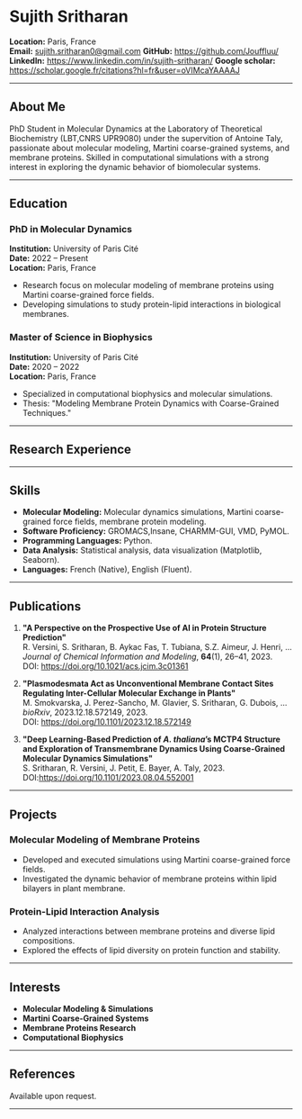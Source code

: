 # Sujith Sritharan

**Location:** Paris, France  
**Email:**  sujith.sritharan0@gmail.com
**GitHub:** https://github.com/Jouffluu/ 
**LinkedIn:** https://www.linkedin.com/in/sujith-sritharan/
**Google scholar:** https://scholar.google.fr/citations?hl=fr&user=oVIMcaYAAAAJ

---

## About Me

PhD Student in Molecular Dynamics at the Laboratory of Theoretical Biochemistry (LBT,CNRS UPR9080) under the supervition of Antoine Taly, passionate about molecular modeling, Martini coarse-grained systems, and membrane proteins. Skilled in computational simulations with a strong interest in exploring the dynamic behavior of biomolecular systems.

---

## Education

### **PhD in Molecular Dynamics**

**Institution:** University of Paris Cité  
**Date:** 2022 – Present  
**Location:** Paris, France

- Research focus on molecular modeling of membrane proteins using Martini coarse-grained force fields.
- Developing simulations to study protein-lipid interactions in biological membranes.

### **Master of Science in Biophysics**

**Institution:** University of Paris Cité  
**Date:** 2020 – 2022  
**Location:** Paris, France

- Specialized in computational biophysics and molecular simulations.
- Thesis: "Modeling Membrane Protein Dynamics with Coarse-Grained Techniques."

---

## Research Experience

---

## Skills

- **Molecular Modeling:** Molecular dynamics simulations, Martini coarse-grained force fields, membrane protein modeling.
- **Software Proficiency:** GROMACS,Insane, CHARMM-GUI, VMD, PyMOL.
- **Programming Languages:** Python.
- **Data Analysis:** Statistical analysis, data visualization (Matplotlib, Seaborn).
- **Languages:** French (Native), English (Fluent).

---

## Publications

1. **"A Perspective on the Prospective Use of AI in Protein Structure Prediction"**  
   R. Versini, S. Sritharan, B. Aykac Fas, T. Tubiana, S.Z. Aimeur, J. Henri, ...  
   *Journal of Chemical Information and Modeling*, **64**(1), 26–41, 2023.  
   DOI: https://doi.org/10.1021/acs.jcim.3c01361

2. **"Plasmodesmata Act as Unconventional Membrane Contact Sites Regulating Inter-Cellular Molecular Exchange in Plants"**  
   M. Smokvarska, J. Perez-Sancho, M. Glavier, S. Sritharan, G. Dubois, ...  
   *bioRxiv*, 2023.12.18.572149, 2023.  
   DOI: https://doi.org/10.1101/2023.12.18.572149 

3. **"Deep Learning-Based Prediction of *A. thaliana*’s MCTP4 Structure and Exploration of Transmembrane Dynamics Using Coarse-Grained Molecular Dynamics Simulations"**  
   S. Sritharan, R. Versini, J. Petit, E. Bayer, A. Taly, 2023.  
   DOI:https://doi.org/10.1101/2023.08.04.552001 

---

## Projects

### **Molecular Modeling of Membrane Proteins**

- Developed and executed simulations using Martini coarse-grained force fields.
- Investigated the dynamic behavior of membrane proteins within lipid bilayers in plant membrane.

### **Protein-Lipid Interaction Analysis**

- Analyzed interactions between membrane proteins and diverse lipid compositions.
- Explored the effects of lipid diversity on protein function and stability.

---

## Interests

- **Molecular Modeling & Simulations**
- **Martini Coarse-Grained Systems**
- **Membrane Proteins Research**
- **Computational Biophysics**

---

## References

Available upon request.

---


